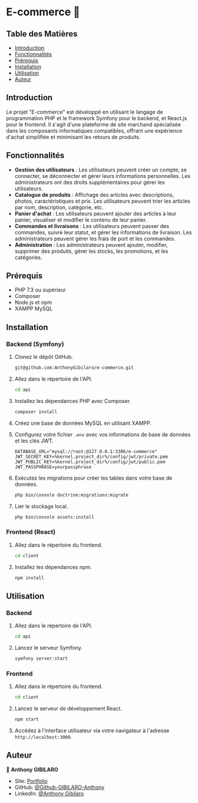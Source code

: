 # E-commerce :shopping_cart:

## Table des Matières

- [Introduction](#introduction)
- [Fonctionnalités](#fonctionnalités)
- [Prérequis](#prérequis)
- [Installation](#installation)
- [Utilisation](#utilisation)
- [Auteur](#auteur)

## Introduction

Le projet "E-commerce" est développé en utilisant le langage de programmation PHP et le framework Symfony pour le backend, et React.js pour le frontend. Il s'agit d'une plateforme de site marchand spécialisée dans les composants informatiques compatibles, offrant une expérience d'achat simplifiée et minimisant les retours de produits.

## Fonctionnalités

- **Gestion des utilisateurs** : Les utilisateurs peuvent créer un compte, se connecter, se déconnecter et gérer leurs informations personnelles. Les administrateurs ont des droits supplémentaires pour gérer les utilisateurs.
- **Catalogue de produits** : Affichage des articles avec descriptions, photos, caractéristiques et prix. Les utilisateurs peuvent trier les articles par nom, description, catégorie, etc.
- **Panier d'achat** : Les utilisateurs peuvent ajouter des articles à leur panier, visualiser et modifier le contenu de leur panier.
- **Commandes et livraisons** : Les utilisateurs peuvent passer des commandes, suivre leur statut, et gérer les informations de livraison. Les administrateurs peuvent gérer les frais de port et les commandes.
- **Administration** : Les administrateurs peuvent ajouter, modifier, supprimer des produits, gérer les stocks, les promotions, et les catégories.

## Prérequis

- PHP 7.3 ou supérieur
- Composer
- Node.js et npm
- XAMPP MySQL

## Installation

### Backend (Symfony)

1. Clonez le dépôt GitHub.

    ```sh
    git@github.com:AnthonyGibilaro/e-commerce.git
    ```

2. Allez dans le répertoire de l'API.

    ```sh
    cd api
    ```

3. Installez les dépendances PHP avec Composer.

    ```sh
    composer install
    ```

4. Créez une base de données MySQL en utilisant XAMPP.

5. Configurez votre fichier `.env` avec vos informations de base de données et les clés JWT.

    ```env
    DATABASE_URL="mysql://root:@127.0.0.1:3306/e-commerce"
    JWT_SECRET_KEY=%kernel.project_dir%/config/jwt/private.pem
    JWT_PUBLIC_KEY=%kernel.project_dir%/config/jwt/public.pem
    JWT_PASSPHRASE=yourpassphrase
    ```

6. Exécutez les migrations pour créer les tables dans votre base de données.

    ```sh
    php bin/console doctrine:migrations:migrate
    ```

7. Lier le stockage local.

    ```sh
    php bin/console assets:install
    ```

### Frontend (React)

1. Allez dans le répertoire du frontend.

    ```sh
    cd client
    ```

2. Installez les dépendances npm.

    ```sh
    npm install
    ```

## Utilisation

### Backend

1. Allez dans le répertoire de l'API.

    ```sh
    cd api
    ```

2. Lancez le serveur Symfony.

    ```sh
    symfony server:start
    ```

### Frontend

1. Allez dans le répertoire du frontend.

    ```sh
    cd client
    ```

2. Lancez le serveur de développement React.

    ```sh
    npm start
    ```

3. Accédez à l'interface utilisateur via votre navigateur à l'adresse `http://localhost:3000`.

## Auteur

👤 **Anthony GIBILARO**

* Site: [Portfolio](https://www.agibilaro.com/)
* GitHub: [@Github-GIBILARO-Anthony](https://github.com/Github-GIBILARO-Anthony)
* LinkedIn: [@Anthony Gibilaro](https://www.linkedin.com/in/anthony-gibilaro/)
